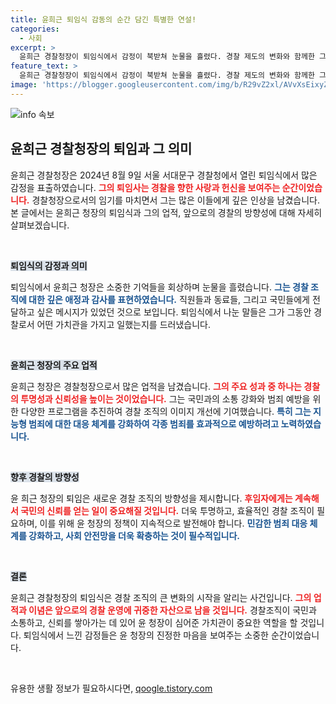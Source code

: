 ```yaml
---
title: 윤희근 퇴임식 감동의 순간 담긴 특별한 연설!
categories:
  - 사회
excerpt: >
  윤희근 경찰청장이 퇴임식에서 감정이 북받쳐 눈물을 흘렸다. 경찰 제도의 변화와 함께한 그의 흔적은 무엇일까? 클릭하여 눈물의 사연을 들어보세요!
feature_text: >
  윤희근 경찰청장이 퇴임식에서 감정이 북받쳐 눈물을 흘렸다. 경찰 제도의 변화와 함께한 그의 흔적은 무엇일까? 클릭하여 눈물의 사연을 들어보세요!
image: 'https://blogger.googleusercontent.com/img/b/R29vZ2xl/AVvXsEixyZcFfHzMRdzZMjFBmAUKJYCLCGyLL1o632UiGVXcaFdKo_bkvkuCioo0uUKlGfBVcT3P84aROyZIXSBEx3Aw5nCQ3pTgDom1WDC4m8eifvWiAmWEEVb4x6G_l8C0QH225ldMjyaFvpxGEBGNO37VmDTDMHGhJPq73UglMfDca1-0aw/s1600/blogspot.png'
---
```


<p><img src="https://blogger.googleusercontent.com/img/b/R29vZ2xl/AVvXsEixyZcFfHzMRdzZMjFBmAUKJYCLCGyLL1o632UiGVXcaFdKo_bkvkuCioo0uUKlGfBVcT3P84aROyZIXSBEx3Aw5nCQ3pTgDom1WDC4m8eifvWiAmWEEVb4x6G_l8C0QH225ldMjyaFvpxGEBGNO37VmDTDMHGhJPq73UglMfDca1-0aw/s1600/blogspot.png" alt="info 속보" /></p>

<h2 data-ke-size="size26">윤희근 경찰청장의 퇴임과 그 의미</h2>

<p data-ke-size="size16">윤희근 경찰청장은 2024년 8월 9일 서울 서대문구 경찰청에서 열린 퇴임식에서 많은 감정을 표출하였습니다. <b><span style="color: #ee2323;">그의 퇴임사는 경찰을 향한 사랑과 헌신을 보여주는 순간이었습니다.</span></b> 경찰청장으로서의 임기를 마치면서 그는 많은 이들에게 깊은 인상을 남겼습니다. 본 글에서는 윤희근 청장의 퇴임식과 그의 업적, 앞으로의 경찰의 방향성에 대해 자세히 살펴보겠습니다.</p>

<p data-ke-size="size16">&nbsp;</p>

<p><b><span style="background-color: #21538527;">퇴임식의 감정과 의미</span></b></p>

<p data-ke-size="size16">퇴임식에서 윤희근 청장은 소중한 기억들을 회상하며 눈물을 흘렸습니다. <b><span style="color: #1a5490;">그는 경찰 조직에 대한 깊은 애정과 감사를 표현하였습니다.</span></b> 직원들과 동료들, 그리고 국민들에게 전달하고 싶은 메시지가 있었던 것으로 보입니다. 퇴임식에서 나눈 말들은 그가 그동안 경찰로서 어떤 가치관을 가지고 일했는지를 드러냈습니다.</p>

<p data-ke-size="size16">&nbsp;</p>

<p><b><span style="background-color: #21538527;">윤희근 청장의 주요 업적</span></b></p>

<p data-ke-size="size16">윤희근 청장은 경찰청장으로서 많은 업적을 남겼습니다. <b><span style="color: #ee2323;">그의 주요 성과 중 하나는 경찰의 투명성과 신뢰성을 높이는 것이었습니다.</span></b> 그는 국민과의 소통 강화와 범죄 예방을 위한 다양한 프로그램을 추진하여 경찰 조직의 이미지 개선에 기여했습니다. <b><span style="color: #1a5490;">특히 그는 지능형 범죄에 대한 대응 체계를 강화하여 각종 범죄를 효과적으로 예방하려고 노력하였습니다.</span></b></p>

<p data-ke-size="size16">&nbsp;</p>

<p><b><span style="background-color: #21538527;">향후 경찰의 방향성</span></b></p>

<p data-ke-size="size16">윤 희근 청장의 퇴임은 새로운 경찰 조직의 방향성을 제시합니다. <b><span style="color: #ee2323;">후임자에게는 계속해서 국민의 신뢰를 얻는 일이 중요해질 것입니다.</span></b> 더욱 투명하고, 효율적인 경찰 조직이 필요하며, 이를 위해 윤 청장의 정책이 지속적으로 발전해야 합니다. <b><span style="color: #1a5490;">민감한 범죄 대응 체계를 강화하고, 사회 안전망을 더욱 확충하는 것이 필수적입니다.</span></b></p>

<p data-ke-size="size16">&nbsp;</p>

<p><b><span style="background-color: #21538527;">결론</span></b></p>

<p data-ke-size="size16">윤희근 경찰청장의 퇴임식은 경찰 조직의 큰 변화의 시작을 알리는 사건입니다. <b><span style="color: #ee2323;">그의 업적과 이념은 앞으로의 경찰 운영에 귀중한 자산으로 남을 것입니다.</span></b> 경찰조직이 국민과 소통하고, 신뢰를 쌓아가는 데 있어 윤 청장이 심어준 가치관이 중요한 역할을 할 것입니다. 퇴임식에서 느낀 감정들은 윤 청장의 진정한 마음을 보여주는 소중한 순간이었습니다.</p>

<p data-ke-size="size16">&nbsp;</p>
유용한 생활 정보가 필요하시다면, <a href="https://qoogle.tistory.com" rel="dofollow">qoogle.tistory.com</a>


